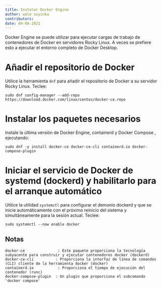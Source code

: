```yaml
---
title: Instalar Docker Engine
author: wale soyinka
contributors:
date: 04-08-2021
---
```



Docker Engine se puede utilizar para ejecutar cargas de trabajo de contenedores de Docker en servidores Rocky Linux. A veces se prefiere esto a ejecutar el entorno completo de Docker Desktop.

# Añadir el repositorio de Docker

Utilice la herramienta `dnf` para añadir el repositorio de Docker a su servidor Rocky Linux. Teclee:

```
sudo dnf config-manager --add-repo https://download.docker.com/linux/centos/docker-ce.repo
```

# Instalar los paquetes necesarios

Instale la última versión de Docker Engine, containerd y Docker Compose , ejecutando:

```
sudo dnf -y install docker-ce docker-ce-cli containerd.io docker-compose-plugin
```

# Iniciar el servicio de Docker de systemd (dockerd) y habilitarlo para el arranque automático

Utilice la utilidad `systemctl` para configurar el demonio dockerd y que se inicie automáticamente con el próximo reinicio del sistema y simultáneamente para la sesión actual. Teclee:

```
sudo systemctl --now enable docker
```


## Notas

```
docker-ce               : Este paquete proporciona la tecnología subyacente para construir y ejecutar contenedores docker (dockerd) 
docker-ce-cli          : Proporciona la interfaz de línea de comandos (CLI) cliente de la herramienta docker (docker)
containerd.io           : Proporciona el tiempo de ejecución del contenedor (runc)
docker-compose-plugin  : Un plugin que proporciona el subcomando 'docker compose' 

```



